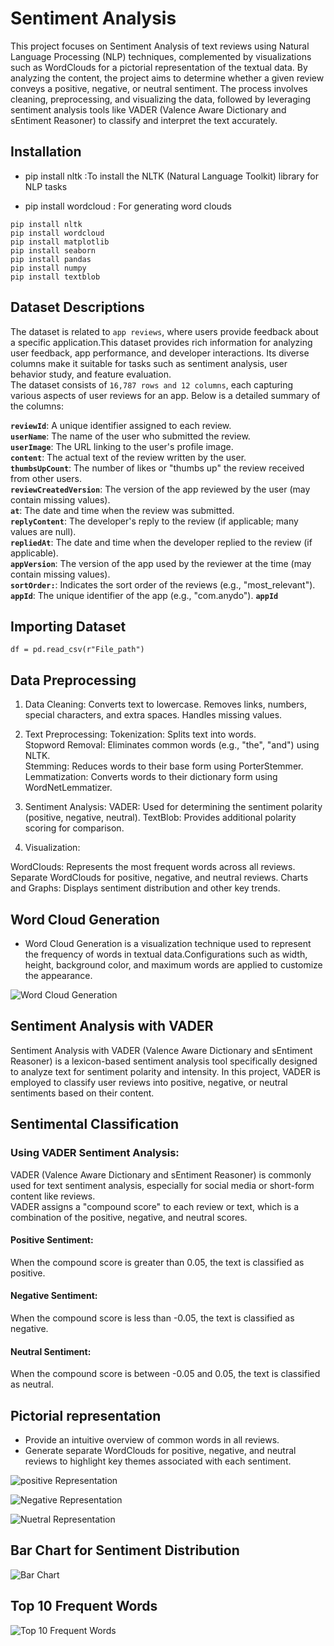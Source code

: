 # Sentiment Analysis
This project focuses on Sentiment Analysis of text reviews using Natural Language Processing (NLP) techniques, complemented by visualizations such as WordClouds for a pictorial representation of the textual data. By analyzing the content, the project aims to determine whether a given review conveys a positive, negative, or neutral sentiment. The process involves cleaning, preprocessing, and visualizing the data, followed by leveraging sentiment analysis tools like VADER (Valence Aware Dictionary and sEntiment Reasoner) to classify and interpret the text accurately.

## Installation
- pip install nltk :To install the NLTK (Natural Language Toolkit) library for NLP tasks

- pip install wordcloud : For generating word clouds

```
pip install nltk
pip install wordcloud
pip install matplotlib
pip install seaborn
pip install pandas
pip install numpy
pip install textblob
```

## Dataset Descriptions
The dataset is related to ```app reviews```, where users provide feedback about a specific application.This dataset provides rich information for analyzing user feedback, app performance, and developer interactions. Its diverse columns make it suitable for tasks such as sentiment analysis, user behavior study, and feature evaluation.  
The dataset consists of ``` 16,787 rows and 12 columns ```, each capturing various aspects of user reviews for an app. Below is a detailed summary of the columns:

**`reviewId`**: A unique identifier assigned to each review.    
**`userName`**: The name of the user who submitted the review.  
**`userImage`**: The URL linking to the user's profile image.   
**`content`**: The actual text of the review written by the user.   
**`thumbsUpCount`**: The number of likes or "thumbs up" the review received from other users.   
**`reviewCreatedVersion`**: The version of the app reviewed by the user (may contain missing values).   
**`at`**: The date and time when the review was submitted.                  
**`replyContent`**: The developer's reply to the review (if applicable; many values are null).  
**`repliedAt`**: The date and time when the developer replied to the review (if applicable).    
**`appVersion`**: The version of the app used by the reviewer at the time (may contain missing values).     
**`sortOrder:`**: Indicates the sort order of the reviews (e.g., "most_relevant").   
**`appId`**: The unique identifier of the app (e.g., "com.anydo").
**`appId`**


## Importing Dataset

```
df = pd.read_csv(r"File_path")
```

## Data Preprocessing

1. Data Cleaning:
Converts text to lowercase.
Removes links, numbers, special characters, and extra spaces.
Handles missing values.

2. Text Preprocessing:
Tokenization: Splits text into words.   
Stopword Removal: Eliminates common words (e.g., "the", "and") using NLTK.      
Stemming: Reduces words to their base form using PorterStemmer. 
Lemmatization: Converts words to their dictionary form using WordNetLemmatizer.


3. Sentiment Analysis:
VADER: Used for determining the sentiment polarity (positive, negative, neutral).
TextBlob: Provides additional polarity scoring for comparison.


4. Visualization:


WordClouds:
Represents the most frequent words across all reviews.
Separate WordClouds for positive, negative, and neutral reviews.
Charts and Graphs: Displays sentiment distribution and other key trends.

## Word Cloud Generation
- Word Cloud Generation is a visualization technique used to represent the frequency of words in textual data.Configurations such as width, height, background color, and maximum words are applied to customize the appearance.

![Word Cloud Generation](https://github.com/user-attachments/assets/d795a575-0e2a-4486-b5f1-3fb212b5217e)




## Sentiment Analysis with VADER

Sentiment Analysis with VADER (Valence Aware Dictionary and sEntiment Reasoner) is a lexicon-based sentiment analysis tool specifically designed to analyze text for sentiment polarity and intensity. In this project, VADER is employed to classify user reviews into positive, negative, or neutral sentiments based on their content.

## Sentimental Classification
### Using VADER Sentiment Analysis:
VADER (Valence Aware Dictionary and sEntiment Reasoner) is commonly used for text sentiment analysis, especially for social media or short-form content like reviews.   
VADER assigns a "compound score" to each review or text, which is a combination of the positive, negative, and neutral scores.
#### Positive Sentiment:
 When the compound score is greater than 0.05, the text is classified as positive.
 #### Negative Sentiment: 
When the compound score is less than -0.05, the text is classified as negative.
#### Neutral Sentiment: 
When the compound score is between -0.05 and 0.05, the text is classified as neutral.

## Pictorial representation

- Provide an intuitive overview of common words in all reviews.
- Generate separate WordClouds for positive, negative, and neutral reviews to highlight key themes associated with each sentiment.

![positive Representation](https://github.com/user-attachments/assets/bf715ad7-19e4-40bd-8f4a-6a9b1bc39a8d)

![Negative Representation](https://github.com/user-attachments/assets/013be014-ad19-46c2-9d47-9fb0dd6ab429)

![Nuetral Representation](https://github.com/user-attachments/assets/ed5faba4-e869-43de-9fd1-26f9ff92c1a3)



## Bar Chart for Sentiment Distribution

![Bar Chart](https://github.com/user-attachments/assets/0510d9ff-3f4c-46db-9fe0-c97b6940183c)            

## Top 10 Frequent Words

![Top 10 Frequent Words](https://github.com/user-attachments/assets/5adabacb-6ec8-4c6d-ac88-964f9f2001ae)

  





